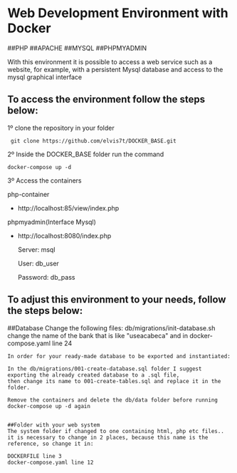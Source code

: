 # Web Development Environment with Docker

##PHP 
##APACHE
##MYSQL
##PHPMYADMIN

With this environment it is possible to access a web service such as a website, for example, with a persistent Mysql database and access to the mysql graphical interface

## To access the environment follow the steps below:

1º clone the repository in your folder
```
 git clone https://github.com/elvis7t/DOCKER_BASE.git
```
2º Inside the DOCKER_BASE folder run the command 
```
docker-compose up -d
``` 
3º Access the containers

 php-container
 - http://localhost:85/view/index.php

 phpmyadmin(Interface Mysql)
 - http://localhost:8080/index.php
    
    Server: msql
    
    User: db_user
    
    Password: db_pass

 ## To adjust this environment to your needs, follow the steps below:
  
   ##Database
    Change the following files:
    db/migrations/init-database.sh change the name of the bank that is like "useacabeca"
    and in docker-compose.yaml line 24

    In order for your ready-made database to be exported and instantiated:
    
    In the db/migrations/001-create-database.sql folder I suggest exporting the already created database to a .sql file,
    then change its name to 001-create-tables.sql and replace it in the folder.
    
    Remove the containers and delete the db/data folder before running docker-compose up -d again
    

    ##Folder with your web system
    The system folder if changed to one containing html, php etc files..
    it is necessary to change in 2 places, because this name is the reference, so change it in:
    
    DOCKERFILE line 3
    docker-compose.yaml line 12






